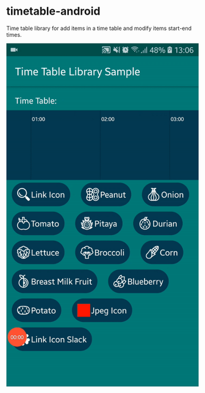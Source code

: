 # timetable-android

Time table library for add items in a time table and modify items start-end times.

![](github/sample.gif)
